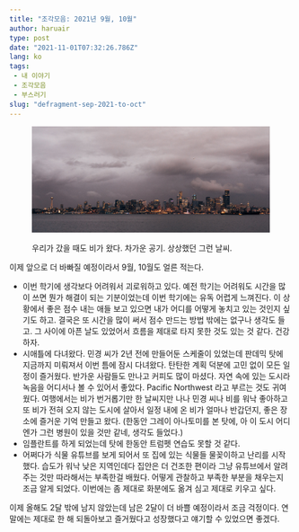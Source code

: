 ```yaml
---
title: "조각모음: 2021년 9월, 10월"
author: haruair
type: post
date: "2021-11-01T07:32:26.786Z"
lang: ko
tags:
 - 내 이야기
 - 조각모음
 - 부스러기
slug: "defragment-sep-2021-to-oct"
---
```


<figure>

![](./seattle.jpg)

<figcaption>우리가 갔을 때도 비가 왔다. 차가운 공기. 상상했던 그런 날씨.</figcaption>
</figure>

이제 앞으로 더 바빠질 예정이라서 9월, 10월도 얼른 적는다.

- 이번 학기에 생각보다 어려워서 괴로워하고 있다. 예전 학기는 어려워도 시간을 많이 쓰면 뭔가 해결이 되는 기분이었는데 이번 학기에는 유독 어렵게 느껴진다. 이 상황에서 좋은 점수 내는 애들 보고 있으면 내가 어디를 어떻게 놓치고 있는 것인지 싶기도 하고. 결국은 또 시간을 많이 써서 점수 만드는 방법 밖에는 없구나 생각도 들고. 그 사이에 아픈 날도 있었어서 흐름을 제대로 타지 못한 것도 있는 것 같다. 건강하자.
- 시애틀에 다녀왔다. 민경 씨가 2년 전에 만들어둔 스케줄이 있었는데 판데믹 탓에 지금까지 미뤄져서 이번 틈에 잠시 다녀왔다. 탄탄한 계획 덕분에 고민 없이 모든 일정이 즐거웠다. 반가운 사람들도 만나고 커피도 많이 마셨다. 자연 속에 있는 도시라 녹음을 어디서나 볼 수 있어서 좋았다. Pacific Northwest 라고 부르는 것도 귀여웠다. 여행에서는 비가 번거롭기만 한 날씨지만 나나 민경 씨나 비를 워낙 좋아하고 또 비가 전혀 오지 않는 도시에 살아서 일정 내에 온 비가 얼마나 반갑던지, 좋은 장소에 즐거운 기억 만들고 왔다. (한동안 그레이 아나토미를 본 탓에, 아 이 도시 어디엔가 그런 병원이 있을 것만 같네, 생각도 들었다.)
- 임플란트를 하게 되었는데 탓에 한동안 트럼펫 연습도 못할 것 같다.
- 어쩌다가 식물 유튜브를 보게 되어서 또 집에 있는 식물들 물꽂이하고 난리를 시작했다. 습도가 워낙 낮은 지역인데다 집안은 더 건조한 편이라 그냥 유튜브에서 알려주는 것만 따라해서는 부족한걸 배웠다. 어떻게 관찰하고 부족한 부분을 채우는지 조금 알게 되었다. 이번에는 좀 제대로 화분에도 옮겨 심고 제대로 키우고 싶다.

이제 올해도 2달 밖에 남지 않았는데 남은 2달이 더 바쁠 예정이라서 조금 걱정이다. 연말에는 제대로 한 해 되돌아보고 즐거웠다고 성장했다고 얘기할 수 있었으면 좋겠다.
